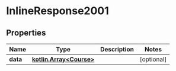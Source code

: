 
# InlineResponse2001

## Properties
Name | Type | Description | Notes
------------ | ------------- | ------------- | -------------
**data** | [**kotlin.Array&lt;Course&gt;**](Course.md) |  |  [optional]



